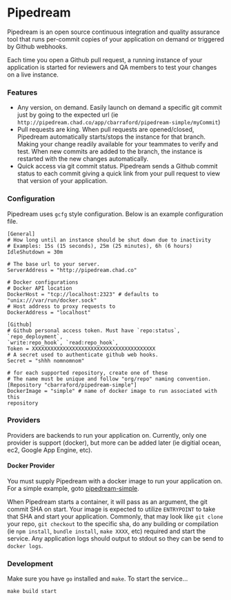 Pipedream
=========

Pipedream is an open source continuous integration and quality assurance tool
that runs per-commit copies of your application on demand or triggered by
Github webhooks.

Each time you open a Github pull request, a running instance of your
application is started for reviewers and QA members to test your changes on
a live instance.

### Features
 * Any version, on demand. Easily launch on demand a specific git commit just
   by going to the expected url (ie
`http://pipedream.chad.co/app/cbarraford/pipedream-simple/myCommit`)
 * Pull requests are king. When pull requests are opened/closed, Pipedream
   automatically starts/stops the instance for that branch. Making your change
readily available for your teammates to verify and test. When new commits are
added to the branch, the instance is restarted with the new changes
automatically.
 * Quick access via git commit status. Pipedream sends a Github commit status
   to each commit giving a quick link from your pull request to view that
version of your application.

### Configuration
Pipedream uses `gcfg` style configuration. Below is an example configuration
file.

```
[General]
# How long until an instance should be shut down due to inactivity
# Examples: 15s (15 seconds), 25m (25 minutes), 6h (6 hours)
IdleShutdown = 30m

# The base url to your server.
ServerAddress = "http://pipedream.chad.co"

# Docker configurations
# Docker API location
DockerHost = "tcp://localhost:2323" # defaults to "unix:///var/run/docker.sock"
# Host address to proxy requests to
DockerAddress = "localhost"

[Github]
# Github personal access token. Must have `repo:status`, `repo_deployment`,
`write:repo_hook`, `read:repo_hook`,
Token = XXXXXXXXXXXXXXXXXXXXXXXXXXXXXXXXXXXXXXXX
# A secret used to authenticate github web hooks. 
Secret = "shhh nomnomnom"

# for each supported repository, create one of these
# The name must be unique and follow "org/repo" naming convention.
[Repository "cbarraford/pipedream-simple"]
DockerImage = "simple" # name of docker image to run associated with this
repository
```

### Providers
Providers are backends to run your application on. Currently, only one
provider is support (docker), but more can be added later (ie digitial ocean,
ec2, Google App Engine, etc).

#### Docker Provider
You must supply Pipedream with a docker image to run your application on. For
a simple example, goto
[pipedream-simple](https://github.com/cbarraford/pipedream-simple).

When Pipedream starts a container, it will pass as an argument, the git commit
SHA on start. Your image is expected to utilize `ENTRYPOINT` to take that SHA
and start your application. Commonly, that may look like `git clone` your
repo, `git checkout` to the specific sha, do any building or compilation (ie
`npm install`, `bundle install`, `make XXXX`, etc) required and start the
service. Any application logs should output to stdout so they can be send to
`docker logs`.

### Development
Make sure you have `go` installed and `make`. To start the service... 
```
make build start
```
